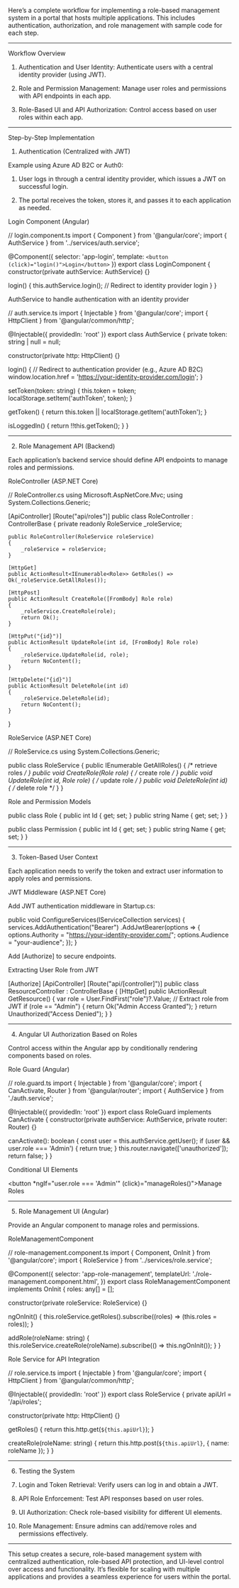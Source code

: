 Here’s a complete workflow for implementing a role-based management system in a portal that hosts multiple applications. This includes authentication, authorization, and role management with sample code for each step.


---

Workflow Overview

1. Authentication and User Identity: Authenticate users with a central identity provider (using JWT).


2. Role and Permission Management: Manage user roles and permissions with API endpoints in each app.


3. Role-Based UI and API Authorization: Control access based on user roles within each app.




---

Step-by-Step Implementation

1. Authentication (Centralized with JWT)

Example using Azure AD B2C or Auth0:

1. User logs in through a central identity provider, which issues a JWT on successful login.


2. The portal receives the token, stores it, and passes it to each application as needed.



Login Component (Angular)

// login.component.ts
import { Component } from '@angular/core';
import { AuthService } from '../services/auth.service';

@Component({
  selector: 'app-login',
  template: `<button (click)="login()">Login</button>`
})
export class LoginComponent {
  constructor(private authService: AuthService) {}

  login() {
    this.authService.login(); // Redirect to identity provider login
  }
}

AuthService to handle authentication with an identity provider

// auth.service.ts
import { Injectable } from '@angular/core';
import { HttpClient } from '@angular/common/http';

@Injectable({ providedIn: 'root' })
export class AuthService {
  private token: string | null = null;

  constructor(private http: HttpClient) {}

  login() {
    // Redirect to authentication provider (e.g., Azure AD B2C)
    window.location.href = 'https://your-identity-provider.com/login';
  }

  setToken(token: string) {
    this.token = token;
    localStorage.setItem('authToken', token);
  }

  getToken() {
    return this.token || localStorage.getItem('authToken');
  }

  isLoggedIn() {
    return !!this.getToken();
  }
}


---

2. Role Management API (Backend)

Each application’s backend service should define API endpoints to manage roles and permissions.

RoleController (ASP.NET Core)

// RoleController.cs
using Microsoft.AspNetCore.Mvc;
using System.Collections.Generic;

[ApiController]
[Route("api/roles")]
public class RoleController : ControllerBase
{
    private readonly RoleService _roleService;

    public RoleController(RoleService roleService)
    {
        _roleService = roleService;
    }

    [HttpGet]
    public ActionResult<IEnumerable<Role>> GetRoles() => Ok(_roleService.GetAllRoles());

    [HttpPost]
    public ActionResult CreateRole([FromBody] Role role)
    {
        _roleService.CreateRole(role);
        return Ok();
    }

    [HttpPut("{id}")]
    public ActionResult UpdateRole(int id, [FromBody] Role role)
    {
        _roleService.UpdateRole(id, role);
        return NoContent();
    }

    [HttpDelete("{id}")]
    public ActionResult DeleteRole(int id)
    {
        _roleService.DeleteRole(id);
        return NoContent();
    }
}

RoleService (ASP.NET Core)

// RoleService.cs
using System.Collections.Generic;

public class RoleService
{
    public IEnumerable<Role> GetAllRoles() { /* retrieve roles */ }
    public void CreateRole(Role role) { /* create role */ }
    public void UpdateRole(int id, Role role) { /* update role */ }
    public void DeleteRole(int id) { /* delete role */ }
}

Role and Permission Models

public class Role {
    public int Id { get; set; }
    public string Name { get; set; }
}

public class Permission {
    public int Id { get; set; }
    public string Name { get; set; }
}


---

3. Token-Based User Context

Each application needs to verify the token and extract user information to apply roles and permissions.

JWT Middleware (ASP.NET Core)

Add JWT authentication middleware in Startup.cs:

public void ConfigureServices(IServiceCollection services)
{
    services.AddAuthentication("Bearer")
        .AddJwtBearer(options =>
        {
            options.Authority = "https://your-identity-provider.com/";
            options.Audience = "your-audience";
        });
}

Add [Authorize] to secure endpoints.

Extracting User Role from JWT

[Authorize]
[ApiController]
[Route("api/[controller]")]
public class ResourceController : ControllerBase
{
    [HttpGet]
    public IActionResult GetResource()
    {
        var role = User.FindFirst("role")?.Value; // Extract role from JWT
        if (role == "Admin")
        {
            return Ok("Admin Access Granted");
        }
        return Unauthorized("Access Denied");
    }
}


---

4. Angular UI Authorization Based on Roles

Control access within the Angular app by conditionally rendering components based on roles.

Role Guard (Angular)

// role.guard.ts
import { Injectable } from '@angular/core';
import { CanActivate, Router } from '@angular/router';
import { AuthService } from './auth.service';

@Injectable({ providedIn: 'root' })
export class RoleGuard implements CanActivate {
  constructor(private authService: AuthService, private router: Router) {}

  canActivate(): boolean {
    const user = this.authService.getUser();
    if (user && user.role === 'Admin') {
      return true;
    }
    this.router.navigate(['unauthorized']);
    return false;
  }
}

Conditional UI Elements

<!-- Only visible to admins -->
<button *ngIf="user.role === 'Admin'" (click)="manageRoles()">Manage Roles</button>


---

5. Role Management UI (Angular)

Provide an Angular component to manage roles and permissions.

RoleManagementComponent

// role-management.component.ts
import { Component, OnInit } from '@angular/core';
import { RoleService } from '../services/role.service';

@Component({
  selector: 'app-role-management',
  templateUrl: './role-management.component.html',
})
export class RoleManagementComponent implements OnInit {
  roles: any[] = [];

  constructor(private roleService: RoleService) {}

  ngOnInit() {
    this.roleService.getRoles().subscribe((roles) => (this.roles = roles));
  }

  addRole(roleName: string) {
    this.roleService.createRole(roleName).subscribe(() => this.ngOnInit());
  }
}

Role Service for API Integration

// role.service.ts
import { Injectable } from '@angular/core';
import { HttpClient } from '@angular/common/http';

@Injectable({ providedIn: 'root' })
export class RoleService {
  private apiUrl = '/api/roles';

  constructor(private http: HttpClient) {}

  getRoles() {
    return this.http.get(`${this.apiUrl}`);
  }

  createRole(roleName: string) {
    return this.http.post(`${this.apiUrl}`, { name: roleName });
  }
}


---

6. Testing the System

1. Login and Token Retrieval: Verify users can log in and obtain a JWT.


2. API Role Enforcement: Test API responses based on user roles.


3. UI Authorization: Check role-based visibility for different UI elements.


4. Role Management: Ensure admins can add/remove roles and permissions effectively.




---

This setup creates a secure, role-based management system with centralized authentication, role-based API protection, and UI-level control over access and functionality. It’s flexible for scaling with multiple applications and provides a seamless experience for users within the portal.

